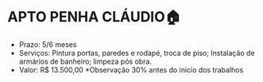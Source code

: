 # APTO PENHA CLÁUDIO:house:

- Prazo: 5/6 meses
- Serviços: Pintura portas, paredes e rodapé, troca de piso; Instalação de armários de banheiro; limpeza pós obra.
- Valor: R$ 13.500,00 *Observação 30% antes do inicio dos trabalhos

